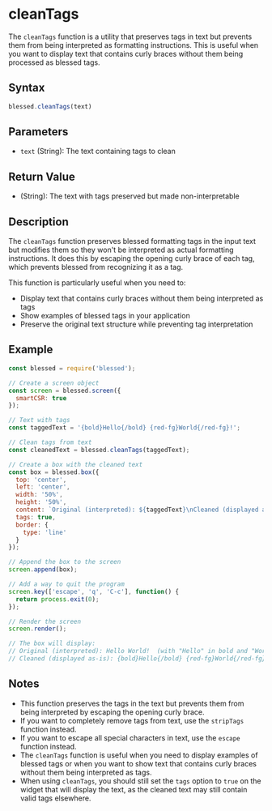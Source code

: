 # cleanTags

The `cleanTags` function is a utility that preserves tags in text but prevents them from being interpreted as formatting instructions. This is useful when you want to display text that contains curly braces without them being processed as blessed tags.

## Syntax

```javascript
blessed.cleanTags(text)
```

## Parameters

- `text` (String): The text containing tags to clean

## Return Value

- (String): The text with tags preserved but made non-interpretable

## Description

The `cleanTags` function preserves blessed formatting tags in the input text but modifies them so they won't be interpreted as actual formatting instructions. It does this by escaping the opening curly brace of each tag, which prevents blessed from recognizing it as a tag.

This function is particularly useful when you need to:
- Display text that contains curly braces without them being interpreted as tags
- Show examples of blessed tags in your application
- Preserve the original text structure while preventing tag interpretation

## Example

```javascript
const blessed = require('blessed');

// Create a screen object
const screen = blessed.screen({
  smartCSR: true
});

// Text with tags
const taggedText = '{bold}Hello{/bold} {red-fg}World{/red-fg}!';

// Clean tags from text
const cleanedText = blessed.cleanTags(taggedText);

// Create a box with the cleaned text
const box = blessed.box({
  top: 'center',
  left: 'center',
  width: '50%',
  height: '50%',
  content: `Original (interpreted): ${taggedText}\nCleaned (displayed as-is): ${cleanedText}`,
  tags: true,
  border: {
    type: 'line'
  }
});

// Append the box to the screen
screen.append(box);

// Add a way to quit the program
screen.key(['escape', 'q', 'C-c'], function() {
  return process.exit(0);
});

// Render the screen
screen.render();

// The box will display:
// Original (interpreted): Hello World!  (with "Hello" in bold and "World" in red)
// Cleaned (displayed as-is): {bold}Hello{/bold} {red-fg}World{/red-fg}!  (with tags visible)
```

## Notes

- This function preserves the tags in the text but prevents them from being interpreted by escaping the opening curly brace.
- If you want to completely remove tags from text, use the `stripTags` function instead.
- If you want to escape all special characters in text, use the `escape` function instead.
- The `cleanTags` function is useful when you need to display examples of blessed tags or when you want to show text that contains curly braces without them being interpreted as tags.
- When using `cleanTags`, you should still set the `tags` option to `true` on the widget that will display the text, as the cleaned text may still contain valid tags elsewhere.